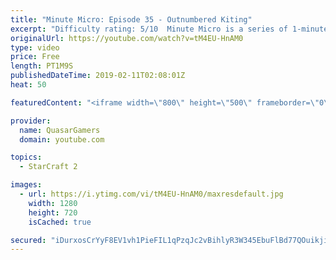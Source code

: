 ```yaml
---
title: "Minute Micro: Episode 35 - Outnumbered Kiting"
excerpt: "Difficulty rating: 5/10  Minute Micro is a series of 1-minute videos explaining how to perform common micro techniques. This episode is on kiting while outnumbered.  twitch.tv/Quasarprintf"
originalUrl: https://youtube.com/watch?v=tM4EU-HnAM0
type: video
price: Free
length: PT1M9S
publishedDateTime: 2019-02-11T02:08:01Z
heat: 50

featuredContent: "<iframe width=\"800\" height=\"500\" frameborder=\"0\" src=\"https://www.youtube.com/embed/tM4EU-HnAM0\" allow=\"accelerometer; autoplay; encrypted-media; gyroscope; picture-in-picture\" allowfullscreen></iframe>"

provider:
  name: QuasarGamers
  domain: youtube.com

topics:
  - StarCraft 2

images:
  - url: https://i.ytimg.com/vi/tM4EU-HnAM0/maxresdefault.jpg
    width: 1280
    height: 720
    isCached: true

secured: "iDurxosCrYyF8EV1vh1PieFIL1qPzqJc2vBihlyR3W345EbuFlBd77QOuikji0RPxY9weN5eLApwldIwrqpmQWX38sc8H3LF8xm0l0uuF1UDQGCeCjdDqMlFDa0cYc6F8uuWRSxOn0tQoUvi0XMNSux0Tap6QQ3E1Z0E2XWIhVoonfFivBCv7HJKd/4J+L/lRFnv9NiNZzWy6m8jwfNRDV3mSLA4K42vR7xuU1hyJv8gniDMnHiIWl7WIUVahs7FiWc+195Rq93OhsOwD6unBI7HcT2JBZwVXbFda4d1GkeyiHiCW/0PQyb6VePLoJjovp3ryLQ7mkdFLoxLzGtTLqh6k1giu2rLmjoxUmguK9u6GNY6BI7kQIvsZKFNY6BjYFgxwcBuypZKB+jMrcupni0sndz4HglB2tnKWSK3Ang=;Qqrx+tgwUhKvo+CJHcGo4Q=="
---
```


